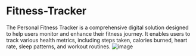 # Fitness-Tracker
The Personal Fitness Tracker is a comprehensive digital solution designed to help users monitor and enhance their fitness journey. It enables users to track various health metrics, including steps taken, calories burned, heart rate, sleep patterns, and workout routines.
![image](https://github.com/user-attachments/assets/3e41b2fd-065a-4b8c-8934-3d66b53eaa5d)
